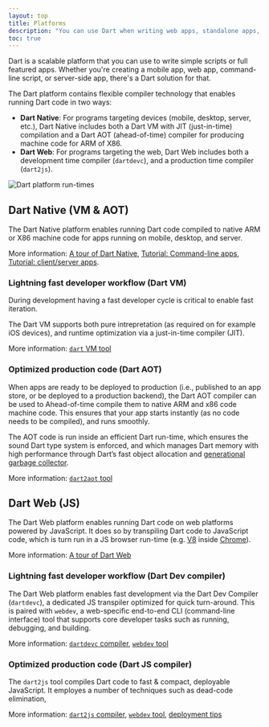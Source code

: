 ```yaml
---
layout: top
title: Platforms
description: "You can use Dart when writing web apps, standalone apps, servers, mobile apps, and embedded apps."
toc: true
---
```


Dart is a scalable platform that you can use to write simple scripts or full
featured apps. Whether you're creating a mobile app, web app, command-line
script, or server-side app, there's a Dart solution for that.

The Dart platform contains flexible compiler technology that enables running
Dart code in two ways:

  * **Dart Native**: For programs targeting devices (mobile, desktop, server,
    etc.), Dart Native includes both a Dart VM with JIT (just-in-time)
    compilation and a Dart AOT (ahead-of-time) compiler for producing machine
    code for ARM of X86.
  * **Dart Web**: For programs targeting the web, Dart Web includes both a
    development time compiler (`dartdevc`), and a production time compiler
    (`dart2js`).

<img src="images/platforms.png" alt="Dart platform run-times">

## Dart Native (VM & AOT)

The Dart Native platform enables running Dart code compiled to native ARM or X86
machine code for apps running on mobile, desktop, and server.

More information: [A tour of Dart Native](/tutorials/server/get-started), [Tutorial: Command-line apps](), [Tutorial: client/server apps]().

### Lightning fast developer workflow (Dart VM)

During development having a fast developer cycle is critical to enable fast
iteration. 

The Dart VM supports both pure intrepretation (as required on for example iOS
devices), and runtime optimization via a just-in-time compiler (JIT).

More information: [`dart` VM tool](/tools/dart2aot)

### Optimized production code (Dart AOT)

When apps are ready to be deployed to production (i.e., published to an app
store, or be deployed to a production backend), the Dart AOT compiler can be
used to Ahead-of-time compile them to native ARM and x86 code machine code. This
ensures that your app starts instantly (as no code needs to be compiled), and
runs smoothly.

The AOT code is run inside an efficient Dart run-time, which ensures the sound
Dart type system is enforced, and which manages Dart memory with high
performance through Dart’s fast object allocation and [generational garbage
collector](https://medium.com/flutter-io/flutter-dont-fear-the-garbage-collector-d69b3ff1ca30).

More information: [`dart2aot` tool](/tools/dart2aot)

## Dart Web (JS)

The Dart Web platform enables running Dart code on web platforms powered by
JavaScript. It does so by transpiling Dart code to JavaScript code, which is
turn run in a JS browser run-time (e.g. [V8](https://v8.dev/) inside
[Chrome](https://www.google.com/chrome/)).

More information: [A tour of Dart Web](/web/get-started)

### Lightning fast developer workflow (Dart Dev compiler)

The Dart Web platform enables fast development via the Dart Dev Compiler
(`dartdevc`), a dedicated JS transpiler optimized for quick turn-around. This is
paired with `webdev`, a web-specific end-to-end CLI (command-line interface)
tool that supports core developer tasks such as running, debugging, and
building.

More information:
[`dartdevc` compiler](/tools/dartdevc),
[`webdev` tool](/tools/webdev)

### Optimized production code (Dart JS compiler)

The `dart2js` tool compiles Dart code to fast & compact, deployable JavaScript.
It employes a number of techniques such as dead-code elimination, 

More information: [`dart2js` compiler](/tools/dart2js), [`webdev`
tool](/tools/webdev), [deployment tips](/web/deployment)
